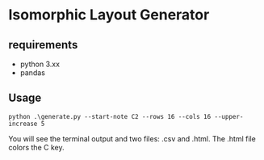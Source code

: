 # Isomorphic Layout Generator

## requirements

- python 3.xx
- pandas

## Usage

`python .\generate.py --start-note C2 --rows 16 --cols 16 --upper-increase 5`

You will see the terminal output and two files: .csv and .html. The .html file colors the C key.